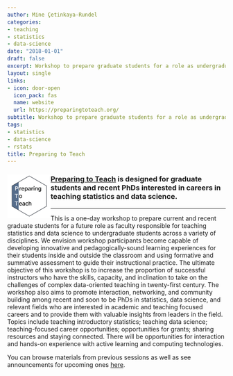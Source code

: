 ```yaml
---
author: Mine Çetinkaya-Rundel
categories:
- teaching
- statistics
- data-science
date: "2018-01-01"
draft: false
excerpt: Workshop to prepare graduate students for a role as undergraduate faculty responsible for teaching statistics and data science.
layout: single
links:
- icon: door-open
  icon_pack: fas
  name: website
  url: https://preparingtoteach.org/
subtitle: Workshop to prepare graduate students for a role as undergraduate faculty responsible for teaching statistics and data science
tags:
- statistics
- data-science
- rstats
title: Preparing to Teach
---
```


### <img src = "featured.png" width="100" align = "left"> [Preparing to Teach](https://preparingtoteach.org/) is designed for graduate students and recent PhDs interested in careers in teaching statistics and data science.

---

This is a one-day workshop to prepare current and recent graduate students for a future role as faculty responsible for teaching statistics and data science to undergraduate students across a variety of disciplines. We envision workshop participants become capable of developing innovative and pedagogically-sound learning experiences for their students inside and outside the classroom and using formative and summative assessment to guide their instructional practice. The ultimate objective of this workshop is to increase the proportion of successful instructors who have the skills, capacity, and inclination to take on the challenges of complex data-oriented teaching in twenty-first century. The workshop also aims to promote interaction, networking, and community building among recent and soon to be PhDs in statistics, data science, and relevant fields who are interested in academic and teaching focused careers and to provide them with valuable insights from leaders in the field. Topics include teaching introductory statistics; teaching data science; teaching-focused career opportunities; opportunities for grants; sharing resources and staying connected. There will be opportunities for interaction and hands-on experience with active learning and computing technologies.

You can browse materials from previous sessions as well as see announcements for upcoming ones [here](https://preparingtoteach.org/).